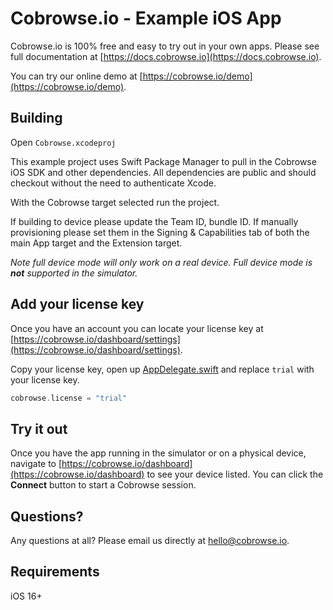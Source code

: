 # Cobrowse.io - Example iOS App

Cobrowse.io is 100% free and easy to try out in your own apps. Please see full documentation at [https://docs.cobrowse.io](https://docs.cobrowse.io).

You can try our online demo at [https://cobrowse.io/demo](https://cobrowse.io/demo).

## Building

Open `Cobrowse.xcodeproj`

This example project uses Swift Package Manager to pull in the Cobrowse iOS SDK and other dependencies. All dependencies are public and should checkout without the need to authenticate Xcode.

With the Cobrowse target selected run the project.

If building to device please update the Team ID, bundle ID. If manually provisioning please set them in the Signing & Capabilities tab of both the main App target and the Extension target.

*Note full device mode will only work on a real device. Full device mode is **not** supported in the simulator.*

## Add your license key

Once you have an account you can locate your license key at [https://cobrowse.io/dashboard/settings](https://cobrowse.io/dashboard/settings).

Copy your license key, open up [AppDelegate.swift](https://github.com/cobrowseio/cobrowse-sdk-ios-examples/blob/master/Cobrowse/AppDelegate.swift) and replace `trial` with your license key.

```swift
cobrowse.license = "trial"
```

## Try it out

Once you have the app running in the simulator or on a physical device, navigate to [https://cobrowse.io/dashboard](https://cobrowse.io/dashboard) to see your device listed. You can click the **Connect** button to start a Cobrowse session.

## Questions?

Any questions at all? Please email us directly at [hello@cobrowse.io](mailto:hello@cobrowse.io).

## Requirements

iOS 16+
